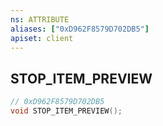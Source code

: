 ```yaml
---
ns: ATTRIBUTE
aliases: ["0xD962F8579D702DB5"]
apiset: client
---
```

## STOP_ITEM_PREVIEW

```c
// 0xD962F8579D702DB5
void STOP_ITEM_PREVIEW();
```





